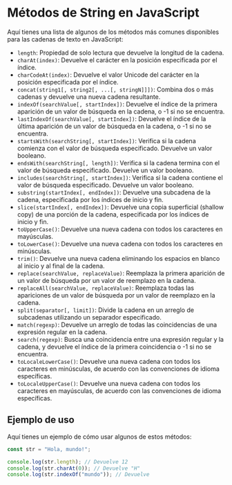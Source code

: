 # Métodos de String en JavaScript

Aquí tienes una lista de algunos de los métodos más comunes disponibles para las cadenas de texto en JavaScript:

- `length`: Propiedad de solo lectura que devuelve la longitud de la cadena.
- `charAt(index)`: Devuelve el carácter en la posición especificada por el índice.
- `charCodeAt(index)`: Devuelve el valor Unicode del carácter en la posición especificada por el índice.
- `concat(string1[, string2[, ...[, stringN]]])`: Combina dos o más cadenas y devuelve una nueva cadena resultante.
- `indexOf(searchValue[, startIndex])`: Devuelve el índice de la primera aparición de un valor de búsqueda en la cadena, o -1 si no se encuentra.
- `lastIndexOf(searchValue[, startIndex])`: Devuelve el índice de la última aparición de un valor de búsqueda en la cadena, o -1 si no se encuentra.
- `startsWith(searchString[, startIndex])`: Verifica si la cadena comienza con el valor de búsqueda especificado. Devuelve un valor booleano.
- `endsWith(searchString[, length])`: Verifica si la cadena termina con el valor de búsqueda especificado. Devuelve un valor booleano.
- `includes(searchString[, startIndex])`: Verifica si la cadena contiene el valor de búsqueda especificado. Devuelve un valor booleano.
- `substring(startIndex[, endIndex])`: Devuelve una subcadena de la cadena, especificada por los índices de inicio y fin.
- `slice(startIndex[, endIndex])`: Devuelve una copia superficial (shallow copy) de una porción de la cadena, especificada por los índices de inicio y fin.
- `toUpperCase()`: Devuelve una nueva cadena con todos los caracteres en mayúsculas.
- `toLowerCase()`: Devuelve una nueva cadena con todos los caracteres en minúsculas.
- `trim()`: Devuelve una nueva cadena eliminando los espacios en blanco al inicio y al final de la cadena.
- `replace(searchValue, replaceValue)`: Reemplaza la primera aparición de un valor de búsqueda por un valor de reemplazo en la cadena.
- `replaceAll(searchValue, replaceValue)`: Reemplaza todas las apariciones de un valor de búsqueda por un valor de reemplazo en la cadena.
- `split(separator[, limit])`: Divide la cadena en un arreglo de subcadenas utilizando un separador especificado.
- `match(regexp)`: Devuelve un arreglo de todas las coincidencias de una expresión regular en la cadena.
- `search(regexp)`: Busca una coincidencia entre una expresión regular y la cadena, y devuelve el índice de la primera coincidencia o -1 si no se encuentra.
- `toLocaleLowerCase()`: Devuelve una nueva cadena con todos los caracteres en minúsculas, de acuerdo con las convenciones de idioma específicas.
- `toLocaleUpperCase()`: Devuelve una nueva cadena con todos los caracteres en mayúsculas, de acuerdo con las convenciones de idioma específicas.

## Ejemplo de uso

Aquí tienes un ejemplo de cómo usar algunos de estos métodos:

```javascript
const str = "Hola, mundo!";

console.log(str.length); // Devuelve 12
console.log(str.charAt(0)); // Devuelve "H"
console.log(str.indexOf("mundo")); // Devuelve
